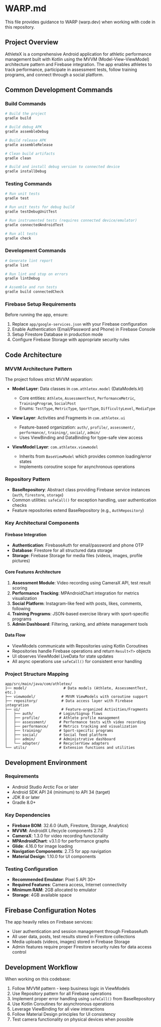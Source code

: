 # WARP.md

This file provides guidance to WARP (warp.dev) when working with code in this repository.

## Project Overview

AthleteX is a comprehensive Android application for athletic performance management built with Kotlin using the MVVM (Model-View-ViewModel) architecture pattern and Firebase integration. The app enables athletes to track performance, participate in assessment tests, follow training programs, and connect through a social platform.

## Common Development Commands

### Build Commands
```bash
# Build the project
gradle build

# Build debug APK
gradle assembleDebug

# Build release APK
gradle assembleRelease

# Clean build artifacts
gradle clean

# Build and install debug version to connected device
gradle installDebug
```

### Testing Commands
```bash
# Run unit tests
gradle test

# Run unit tests for debug build
gradle testDebugUnitTest

# Run instrumented tests (requires connected device/emulator)
gradle connectedAndroidTest

# Run all tests
gradle check
```

### Development Commands
```bash
# Generate lint report
gradle lint

# Run lint and stop on errors
gradle lintDebug

# Assemble and run tests
gradle build connectedCheck
```

### Firebase Setup Requirements
Before running the app, ensure:
1. Replace `app/google-services.json` with your Firebase configuration
2. Enable Authentication (Email/Password and Phone) in Firebase Console
3. Setup Firestore Database in production mode
4. Configure Firebase Storage with appropriate security rules

## Code Architecture

### MVVM Architecture Pattern
The project follows strict MVVM separation:

- **Model Layer**: Data classes in `com.athletex.model` (DataModels.kt)
  - Core entities: `Athlete`, `AssessmentTest`, `PerformanceMetric`, `TrainingProgram`, `SocialPost`
  - Enums: `TestType`, `MetricType`, `SportType`, `DifficultyLevel`, `MediaType`

- **View Layer**: Activities and Fragments in `com.athletex.ui`
  - Feature-based organization: `auth/`, `profile/`, `assessment/`, `performance/`, `training/`, `social/`, `admin/`
  - Uses ViewBinding and DataBinding for type-safe view access

- **ViewModel Layer**: `com.athletex.viewmodel`
  - Inherits from `BaseViewModel` which provides common loading/error states
  - Implements coroutine scope for asynchronous operations

### Repository Pattern
- **BaseRepository**: Abstract class providing Firebase service instances (`auth`, `firestore`, `storage`)
- Common utilities: `safeCall()` for exception handling, user authentication checks
- Feature repositories extend BaseRepository (e.g., `AuthRepository`)

### Key Architectural Components

#### Firebase Integration
- **Authentication**: FirebaseAuth for email/password and phone OTP
- **Database**: Firestore for all structured data storage
- **Storage**: Firebase Storage for media files (videos, images, profile pictures)

#### Core Features Architecture
1. **Assessment Module**: Video recording using CameraX API, test result scoring
2. **Performance Tracking**: MPAndroidChart integration for metrics visualization
3. **Social Platform**: Instagram-like feed with posts, likes, comments, following
4. **Training Programs**: JSON-based exercise library with sport-specific programs
5. **Admin Dashboard**: Filtering, ranking, and athlete management tools

#### Data Flow
- ViewModels communicate with Repositories using Kotlin Coroutines
- Repositories handle Firebase operations and return `Result<T>` objects
- UI observes ViewModel LiveData for state updates
- All async operations use `safeCall()` for consistent error handling

### Project Structure Mapping
```
app/src/main/java/com/athletex/
├── model/                 # Data models (Athlete, AssessmentTest, etc.)
├── viewmodel/            # MVVM ViewModels with coroutine support
├── repository/           # Data access layer with Firebase integration
├── ui/                   # Feature-organized Activities/Fragments
│   ├── auth/            # Login/Signup flows
│   ├── profile/         # Athlete profile management
│   ├── assessment/      # Performance tests with video recording
│   ├── performance/     # Metrics tracking and visualization
│   ├── training/        # Sport-specific programs
│   ├── social/          # Social feed platform
│   ├── admin/           # Administrative dashboard
│   └── adapter/         # RecyclerView adapters
└── utils/               # Extension functions and utilities
```

## Development Environment

### Requirements
- Android Studio Arctic Fox or later
- Android SDK API 24 (minimum) to API 34 (target)
- JDK 8 or later
- Gradle 8.0+

### Key Dependencies
- **Firebase BOM**: 32.6.0 (Auth, Firestore, Storage, Analytics)
- **MVVM**: AndroidX Lifecycle components 2.7.0
- **CameraX**: 1.3.0 for video recording functionality  
- **MPAndroidChart**: v3.1.0 for performance graphs
- **Glide**: 4.16.0 for image loading
- **Navigation Components**: 2.7.5 for app navigation
- **Material Design**: 1.10.0 for UI components

### Testing Configuration
- **Recommended Emulator**: Pixel 5 API 30+
- **Required Features**: Camera access, Internet connectivity
- **Minimum RAM**: 2GB allocated to emulator
- **Storage**: 4GB available space

## Firebase Configuration Notes

The app heavily relies on Firebase services:
- User authentication and session management through FirebaseAuth
- All user data, posts, test results stored in Firestore collections  
- Media uploads (videos, images) stored in Firebase Storage
- Admin features require proper Firestore security rules for data access control

## Development Workflow

When working on this codebase:
1. Follow MVVM pattern - keep business logic in ViewModels
2. Use Repository pattern for all Firebase operations
3. Implement proper error handling using `safeCall()` from BaseRepository
4. Use Kotlin Coroutines for asynchronous operations  
5. Leverage ViewBinding for all view interactions
6. Follow Material Design principles for UI consistency
7. Test camera functionality on physical devices when possible

